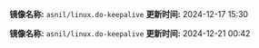**镜像名称:** `asnil/linux.do-keepalive`
**更新时间:** 2024-12-17 15:30

**镜像名称:** `asnil/linux.do-keepalive`
**更新时间:** 2024-12-21 00:42

